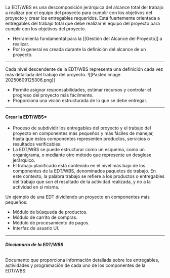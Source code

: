 La EDT/WBS es una descomposición jerárquica del alcance total del trabajo a realizar por el equipo del proyecto para cumplir con los objetivos del proyecto y crear los entregables requeridos. 
Está fuertemente orientada a entregables del trabajo total que debe realizar el equipo del proyecto para cumplir con los objetivos del proyecto.
- Herramienta fundamental para la [[Gestión del Alcance del Proyecto]] a realizar.
- Por lo general es creada durante la definición del alcance de un proyecto.
****
Cada nivel descendente de la EDT/WBS representa una definición cada vez más detallada del trabajo del proyecto.
![[Pasted image 20250609125306.png]]
- Permite asignar responsabilidades, estimar recursos y controlar el progreso del proyecto más fácilmente.
- Proporciona una visión estructurada de lo que se debe entregar.
****
#### **Crear la EDT/WBS***
- Proceso de subdividir los entregables del proyecto y el trabajo del proyecto en componentes más pequeños y más fáciles de manejar, hasta que estos componentes representen productos, servicios o resultados verificables.
- La EDT/WBS se puede estructurar como un esquema, como un organigrama, o mediante otro método que represente un desglose jerárquico.
- El trabajo planificado está contenido en el nivel más bajo de los componentes de la EDT/WBS, denominados paquetes de trabajo.
En este contexto, la palabra trabajo se refiere a los productos o entregables del trabajo que son el resultado de la actividad realizada, y no a la actividad en sí misma.

Un ejemplo de una EDT dividiendo un proyecto en componentes más pequeños:
- Módulo de búsqueda de productos.
- Módulo de carrito de compras.
- Módulo de procesamiento de pagos.
- Interfaz de usuario UI.
****
###### **Diccionario de la EDT/WBS**
Documento que proporciona información detallada sobre los entregables, actividades y programación de cada uno de los componentes de la EDT/WBS.

